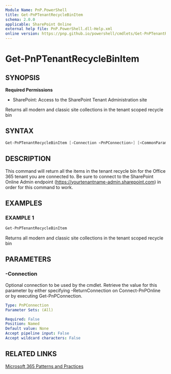 ```yaml
---
Module Name: PnP.PowerShell
title: Get-PnPTenantRecycleBinItem
schema: 2.0.0
applicable: SharePoint Online
external help file: PnP.PowerShell.dll-Help.xml
online version: https://pnp.github.io/powershell/cmdlets/Get-PnPTenantRecycleBinItem.html
---
```

 
# Get-PnPTenantRecycleBinItem

## SYNOPSIS

**Required Permissions**

* SharePoint: Access to the SharePoint Tenant Administration site

Returns all modern and classic site collections in the tenant scoped recycle bin

## SYNTAX

```powershell
Get-PnPTenantRecycleBinItem [-Connection <PnPConnection>] [<CommonParameters>]
```

## DESCRIPTION
This command will return all the items in the tenant recycle bin for the Office 365 tenant you are connected to. Be sure to connect to the SharePoint Online Admin endpoint (https://yourtenantname-admin.sharepoint.com) in order for this command to work.

## EXAMPLES

### EXAMPLE 1
```powershell
Get-PnPTenantRecycleBinItem
```

Returns all modern and classic site collections in the tenant scoped recycle bin

## PARAMETERS

### -Connection
Optional connection to be used by the cmdlet. Retrieve the value for this parameter by either specifying -ReturnConnection on Connect-PnPOnline or by executing Get-PnPConnection.

```yaml
Type: PnPConnection
Parameter Sets: (All)

Required: False
Position: Named
Default value: None
Accept pipeline input: False
Accept wildcard characters: False
```

## RELATED LINKS

[Microsoft 365 Patterns and Practices](https://aka.ms/m365pnp)


